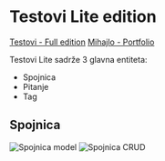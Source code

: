 # Testovi Lite edition

[Testovi - Full edition](https://testovi-inc.netlify.app/)
[Mihajlo - Portfolio](https://www.mihajlo.engineer/)

Testovi Lite sadrže 3 glavna entiteta: 
- Spojnica
- Pitanje
- Tag

## Spojnica
![Spojnica model](s_model.jpg)
![Spojnica CRUD](s_rute.jpg)